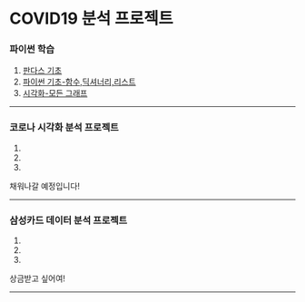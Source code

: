 # **COVID19 분석 프로젝트**



### 파이썬 학습   
1. [판다스 기초](pandas(1).html)   
2. [파이썬 기초-함수,딕셔너리,리스트](파이썬기초(주말수업).html)   
3. [시각화-모든 그래프](파이썬시각화(인프런).html)   
* * *

### 코로나 시각화 분석 프로젝트   
1.   
2.   
3.   
채워나갈 예정입니다!
* * *

### 삼성카드 데이터 분석 프로젝트
1.   
2.   
3.   
상금받고 싶어여!
* * *


